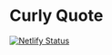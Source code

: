 
# Curly Quote

[![Netlify Status](https://api.netlify.com/api/v1/badges/373fb0a0-0654-4b7f-a38b-c1f6d5dffb3b/deploy-status)](https://app.netlify.com/sites/curly-quote/deploys)
